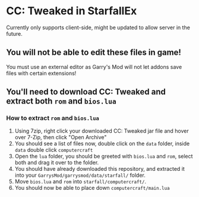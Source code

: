# CC: Tweaked in StarfallEx
Currently only supports client-side, might be updated to allow server in the future.

## You will not be able to edit these files in game!
You must use an external editor as Garry's Mod will not let addons save files with certain extensions!

## You'll need to download CC: Tweaked and extract both `rom` and `bios.lua`

### How to extract `rom` and `bios.lua`
1. Using 7zip, right click your downloaded CC: Tweaked jar file and hover over 7-Zip, then click "Open Archive"
2. You should see a list of files now, double click on the `data` folder, inside `data` double click `computercraft`
3. Open the `lua` folder, you should be greeted with `bios.lua` and `rom`, select both and drag it over to the folder.
4. You should have already downloaded this repository, and extracted it into your `GarrysMod/garrysmod/data/starfall/` folder.
5. Move `bios.lua` and `rom` into `starfall/computercraft/`.
6. You should now be able to place down `computercraft/main.lua`
